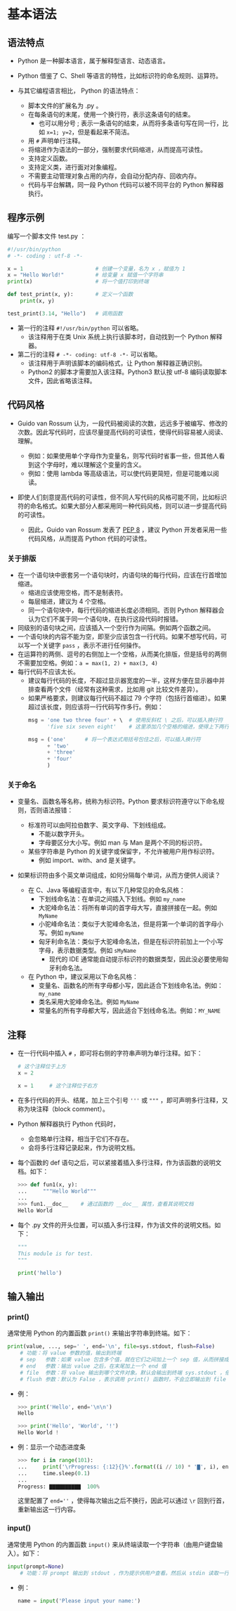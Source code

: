 # 基本语法

## 语法特点

- Python 是一种脚本语言，属于解释型语言、动态语言。
- Python 借鉴了 C、Shell 等语言的特性，比如标识符的命名规则、运算符。

- 与其它编程语言相比， Python 的语法特点：
  - 脚本文件的扩展名为 .py 。
  - 在每条语句的末尾，使用一个换行符，表示这条语句的结束。
    - 也可以用分号 ; 表示一条语句的结束，从而将多条语句写在同一行，比如 `x=1; y=2`，但是看起来不简洁。
  - 用 `#` 声明单行注释。
  - 将缩进作为语法的一部分，强制要求代码缩进，从而提高可读性。
  - 支持定义函数。
  - 支持定义类，进行面对对象编程。
  - 不需要主动管理对象占用的内存，会自动分配内存、回收内存。
  - 代码与平台解耦，同一段 Python 代码可以被不同平台的 Python 解释器执行。

## 程序示例

编写一个脚本文件 test.py ：
```py
#!/usr/bin/python
# -*- coding : utf-8 -*-

x = 1                       # 创建一个变量，名为 x ，赋值为 1
x = "Hello World!"          # 给变量 x 赋值一个字符串
print(x)                    # 将一个值打印到终端

def test_print(x, y):       # 定义一个函数
    print(x, y)

test_print(3.14, "Hello")   # 调用函数
```
- 第一行的注释 `#!/usr/bin/python` 可以省略。
  - 该注释用于在类 Unix 系统上执行该脚本时，自动找到一个 Python 解释器。
- 第二行的注释 `# -*- coding: utf-8 -*-` 可以省略。
  - 该注释用于声明该脚本的编码格式，让 Python 解释器正确识别。
  - Python2 的脚本才需要加入该注释。Python3 默认按 utf-8 编码读取脚本文件，因此省略该注释。

## 代码风格

- Guido van Rossum 认为，一段代码被阅读的次数，远远多于被编写、修改的次数。因此写代码时，应该尽量提高代码的可读性，使得代码容易被人阅读、理解。
  - 例如：如果使用单个字母作为变量名，则写代码时省事一些，但其他人看到这个字母时，难以理解这个变量的含义。
  - 例如：使用 lambda 等高级语法，可以使代码更简短，但是可能难以阅读。

- 即使人们刻意提高代码的可读性，但不同人写代码的风格可能不同，比如标识符的命名格式。如果大部分人都采用同一种代码风格，则可以进一步提高代码的可读性。
  - 因此，Guido van Rossum 发表了 [PEP 8](https://peps.python.org/pep-0008/) ，建议 Python 开发者采用一些代码风格，从而提高 Python 代码的可读性。

### 关于排版

- 在一个语句块中嵌套另一个语句块时，内语句块的每行代码，应该在行首增加缩进。
  - 缩进应该使用空格，而不是制表符。
  - 每层缩进，建议为 4 个空格。
  - 同一个语句块中，每行代码的缩进长度必须相同。否则 Python 解释器会认为它们不属于同一个语句块，在执行这段代码时报错。
- 同级别的语句块之间，应该插入一个空行作为间隔。例如两个函数之间。
- 一个语句块的内容不能为空，即至少应该包含一行代码。如果不想写代码，可以写一个关键字 `pass` ，表示不进行任何操作。
- 在运算符的两侧、逗号的右侧加上一个空格，从而美化排版，但是括号的两侧不需要加空格。例如：`a = max(1, 2) + max(3, 4)`
- 每行代码不应该太长。
  - 建议每行代码的长度，不超过显示器宽度的一半，这样方便在显示器中并排查看两个文件（经常有这种需求，比如用 git 比较文件差异）。
  - 如果严格要求，则建议每行代码不超过 79 个字符（包括行首缩进）。如果超过该长度，则应该将一行代码写作多行。例如：
    ```py
    msg = 'one two three four' + \  # 使用反斜杠 \ 之后，可以插入换行符
          'five six seven eight'    # 这里添加几个空格的缩进，使得上下两行字符串对齐，容易阅读
    ```
    ```py
    msg = ('one'      # 将一个表达式用括号包住之后，可以插入换行符
          + 'two'
          + 'three'
          + 'four'
          )
    ```

### 关于命名

- 变量名、函数名等名称，统称为标识符。Python 要求标识符遵守以下命名规则，否则语法报错：
  - 标准符可以由阿拉伯数字、英文字母、下划线组成。
    - 不能以数字开头。
    - 字母要区分大小写。例如 man 与 Man 是两个不同的标识符。
  - 某些字符串是 Python 的关键字或保留字，不允许被用户用作标识符。
    - 例如 import、with、and 是关键字。

- 如果标识符由多个英文单词组成，如何分隔每个单词，从而方便供人阅读？
  - 在 C、Java 等编程语言中，有以下几种常见的命名风格：
    - 下划线命名法：在单词之间插入下划线。例如 `my_name`
    - 大驼峰命名法：将所有单词的首字母大写，直接拼接在一起。例如 `MyName`
    - 小驼峰命名法：类似于大驼峰命名法，但是将第一个单词的首字母小写。例如 `myName`
    - 匈牙利命名法：类似于大驼峰命名法，但是在标识符前加上一个小写字母，表示数据类型。例如 `sMyName`
      - 现代的 IDE 通常能自动提示标识符的数据类型，因此没必要使用匈牙利命名法。
  - 在 Python 中，建议采用以下命名风格：
    - 变量名、函数名的所有字母都小写，因此适合下划线命名法。例如：`my_name`
    - 类名采用大驼峰命名法。例如 `MyName`
    - 常量名的所有字母都大写，因此适合下划线命名法。例如：`MY_NAME`

## 注释

- 在一行代码中插入 `#` ，即可将右侧的字符串声明为单行注释。如下：
  ```py
  # 这个注释位于上方
  x = 2
  ```
  ```py
  x = 1     # 这个注释位于右方
  ```
- 在多行代码的开头、结尾，加上三个引号 `'''` 或 `"""` ，即可声明多行注释，又称为块注释（block comment）。

- Python 解释器执行 Python 代码时，
  - 会忽略单行注释，相当于它们不存在。
  - 会将多行注释记录起来，作为说明文档。

- 每个函数的 def 语句之后，可以紧接着插入多行注释，作为该函数的说明文档。如下：
  ```py
  >>> def fun1(x, y):
  ...     """Hello World"""
  ...
  >>> fun1.__doc__    # 通过函数的 __doc__ 属性，查看其说明文档
  Hello World
  ```

- 每个 .py 文件的开头位置，可以插入多行注释，作为该文件的说明文档。如下：
  ```py
  """
  This module is for test.
  """

  print('hello')
  ```

## 输入输出

### print()

通常使用 Python 的内置函数 `print()` 来输出字符串到终端。如下：
```py
print(value, ..., sep=' ', end='\n', file=sys.stdout, flush=False)
    # 功能：将 value 参数的值，输出到终端
    # sep   参数：如果 value 包含多个值，就在它们之间加上一个 sep 值，从而拼接成一个字符串
    # end   参数：输出 value 之后，在末尾加上一个 end 值
    # file  参数：将 value 输出到哪个文件对象。默认会输出到终端 sys.stdout ，俗称为"打印到终端"
    # flush 参数：默认为 False ，表示调用 print() 函数时，不会立即输出到 file ，而是等缓冲了一定体积的字符串之后才输出
```
- 例：
  ```py
  >>> print('Hello', end='\n\n')
  Hello

  >>> print('Hello', 'World', '!')
  Hello World !
  ```
- 例：显示一个动态进度条
  ```py
  >>> for i in range(101):
  ...     print('\rProgress: {:12}{}%'.format((i // 10) * '▇', i), end='', flush=True)
  ...     time.sleep(0.1)
  ...
  Progress: ▇▇▇▇▇▇▇▇▇▇  100%
  ```
  这里配置了 `end=''` ，使得每次输出之后不换行，因此可以通过 `\r` 回到行首，重新输出这一行内容。

### input()

通常使用 Python 的内置函数 `input()` 来从终端读取一个字符串（由用户键盘输入）。如下：
```py
input(prompt=None)
    # 功能：将 prompt 输出到 stdout ，作为提示供用户查看。然后从 stdin 读取一行字符串（会忽略末尾的换行符），将它作为 input() 函数的返回值
```
- 例：
  ```py
  name = input('Please input your name:')
  ```
